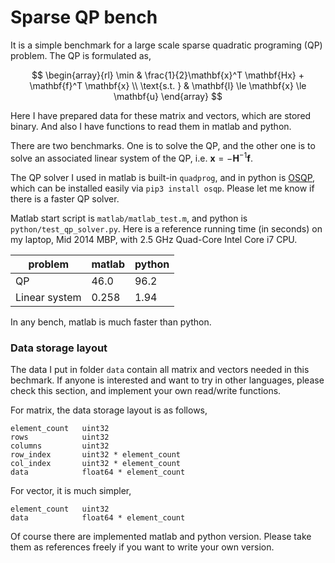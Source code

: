 # Sparse QP bench

It is a simple benchmark for a large scale sparse quadratic programing (QP) problem.
The QP is formulated as,

$$
\begin{array}{rl}
\min & \frac{1}{2}\mathbf{x}^T \mathbf{Hx} + \mathbf{f}^T \mathbf{x} \\
\text{s.t. } & \mathbf{l} \le \mathbf{x} \le \mathbf{u}
\end{array}
$$

Here I have prepared data for these matrix and vectors, which are stored binary.
And also I have functions to read them in matlab and python.

There are two benchmarks. One is to solve the QP, and the other one is to solve an associated linear system of the QP, i.e. $\mathbf{x}=-\mathbf{H}^{-1}\mathbf{f}$.

The QP solver I used in matlab is built-in `quadprog`, and in python is [OSQP](https://osqp.org/docs/index.html), which can be installed easily via `pip3 install osqp`. Please let me know if there is a faster QP solver.

Matlab start script is `matlab/matlab_test.m`, and python is `python/test_qp_solver.py`.
Here is a reference running time (in seconds) on my laptop, Mid 2014 MBP, with 2.5 GHz Quad-Core Intel Core i7 CPU.

| problem | matlab | python |
---|---|---
| QP | 46.0 | 96.2 |
| Linear system | 0.258 | 1.94 |

In any bench, matlab is much faster than python.

### Data storage layout

The data I put in folder `data` contain all matrix and vectors needed in this bechmark.
If anyone is interested and want to try in other languages, please check this section, and implement your own read/write functions.

For matrix, the data storage layout is as follows,

```
element_count   uint32
rows            uint32
columns         uint32
row_index       uint32 * element_count
col_index       uint32 * element_count
data            float64 * element_count
```

For vector, it is much simpler,

```
element_count   uint32
data            float64 * element_count
```

Of course there are implemented matlab and python version. Please take them as references freely if you want to write your own version.
